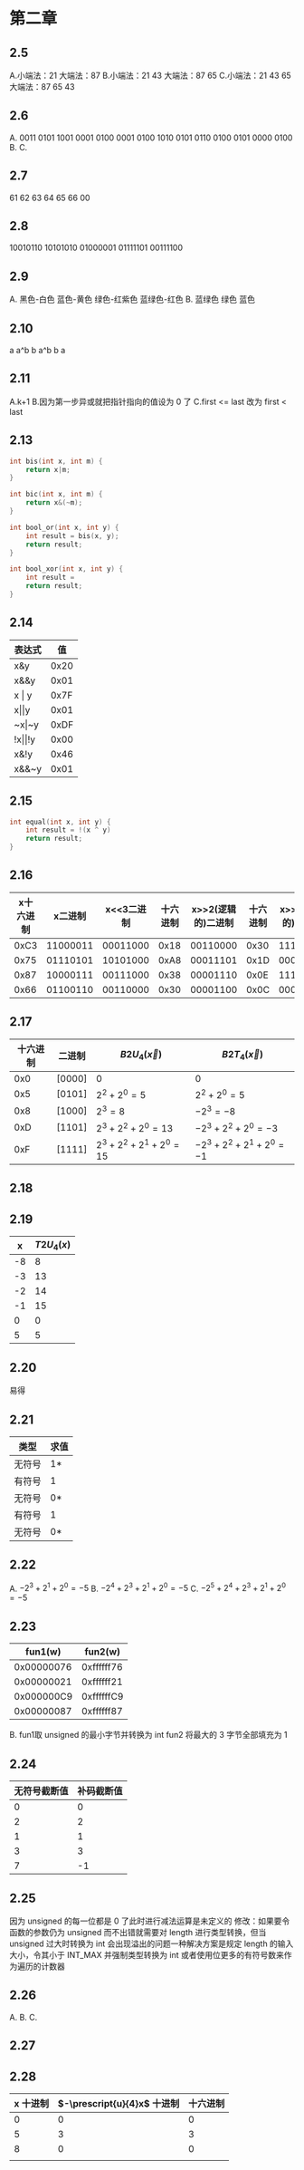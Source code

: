 # 第二章
## 2.5
A.小端法：21 大端法：87
B.小端法：21 43 大端法：87 65
C.小端法：21 43 65 大端法：87 65 43
## 2.6
A. 0011 0101 1001 0001 0100 0001
0100 1010 0101 0110 0100 0101 0000 0100
B. 
C.
## 2.7
61 62 63 64 65 66 00
## 2.8
10010110
10101010
01000001
01111101
00111100
## 2.9
A.
黑色-白色
蓝色-黄色
绿色-红紫色
蓝绿色-红色
B.
蓝绿色
绿色
蓝色
## 2.10
a a^b
b a^b
b a
## 2.11
A.k+1
B.因为第一步异或就把指针指向的值设为 0 了
C.first <= last 改为 first < last
## 2.13
```c
int bis(int x, int m) {
	return x|m;
}

int bic(int x, int m) {
	return x&(~m);
}

int bool_or(int x, int y) {
	int result = bis(x, y);
	return result;
}

int bool_xor(int x, int y) {
	int result = 
	return result;
}
```
## 2.14
| 表达式   | 值   |
| -------- | ---- |
| x&y      | 0x20 |
| x&&y     | 0x01 |
| x \| y   | 0x7F |
| x\|\|y   | 0x01 |
| ~x\|~y   | 0xDF |
| !x\|\|!y | 0x00 |
| x&!y     |0x46|
|x&&~y|0x01|
## 2.15
```c
int equal(int x, int y) {
	int result = !(x ^ y)
	return result;  
}
```

## 2.16
| x十六进制    | x二进制   | x<<3二进制   | 十六进制   | x>>2(逻辑的)二进制   | 十六进制   | x>>2(算数的)二进制   | 十六进制   |
| ---- | --- | --- | --- | --- | --- | --- | --- |
| 0xC3 | 11000011    | 00011000    | 0x18    | 00110000    | 0x30    | 11110000    | 0xF0    |
| 0x75 | 01110101    | 10101000    | 0xA8    | 00011101    | 0x1D    | 00011101    | 0x1D    |
| 0x87     |10000111     | 00111000    | 0x38    | 00001110    | 0x0E    | 11111110    | 0xFE    |
| 0x66     | 01100110    | 00110000    | 0x30    | 00001100    | 0x0C    |00001100     | 0x0C    |
## 2.17
| 十六进制 | 二进制 | $B2U_4(\vec{x})$     | $B2T_4(\vec{x})$      |
| -------- | ------ | -------------------- | --------------------- |
| 0x0      | [0000] | 0                    | 0                     |
| 0x5      | [0101] | $2^2+2^0=5$          | $2^2+2^0=5$           |
| 0x8      | [1000] | $2^3=8$              | $-2^3=-8$             |
| 0xD      | [1101] | $2^3+2^2+2^0=13$     | $-2^3+2^2+2^0=-3$     |
| 0xF      | [1111] | $2^3+2^2+2^1+2^0=15$ | $-2^3+2^2+2^1+2^0=-1$ |
## 2.18
## 2.19
| x   | $T2U_4(x)$ |
| --- | ---------- |
| -8  | 8          |
| -3  | 13         |
| -2  | 14         |
| -1  | 15         |
| 0   | 0          |
| 5    | 5           |
## 2.20
易得
## 2.21
| 类型   | 求值 |
| ------ | ---- |
| 无符号 | 1*   |
| 有符号 | 1    |
| 无符号 | 0*   |
| 有符号 | 1    |
| 无符号 | 0*   |
## 2.22
A. $-2^3+2^1+2^0=-5$
B. $-2^4+2^3+2^1+2^0=-5$
C. $-2^5+2^4+2^3+2^1+2^0=-5$
## 2.23
| fun1(w)    | fun2(w)    |
| ---------- | ---------- |
| 0x00000076 | 0xffffff76 |
| 0x00000021 | 0xffffff21 |
| 0x000000C9 | 0xffffffC9 |
| 0x00000087 | 0xffffff87 |
B. fun1取 unsigned 的最小字节并转换为 int
fun2 将最大的 3 字节全部填充为 1
## 2.24
| 无符号截断值 | 补码截断值 |
| ------------ | ---------- |
| 0            | 0          |
| 2            | 2          |
| 1            | 1          |
| 3            | 3          |
| 7            | -1         | 
## 2.25
因为 unsigned 的每一位都是 0 了此时进行减法运算是未定义的
修改：如果要令函数的参数仍为 unsigned 而不出错就需要对 length 进行类型转换，但当 unsigned 过大时转换为 int 会出现溢出的问题一种解决方案是规定 length 的输入大小，令其小于 INT_MAX 并强制类型转换为 int 或者使用位更多的有符号数来作为遍历的计数器
## 2.26
A.
B.
C. 
## 2.27
## 2.28
| x 十进制 | $-\prescript{u}{4}x$ 十进制 | 十六进制 |
| -------- | --------------------------- | -------- |
| 0        | 0                           | 0        |
| 5        | 3                           | 3        |
| 8        | 0                           | 0        |
|         |                             |          |
